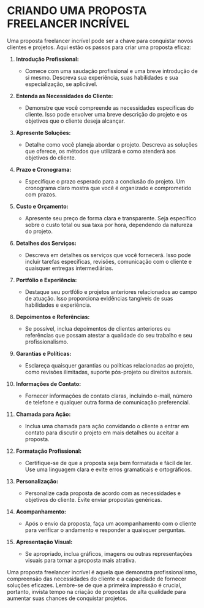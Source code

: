 # CRIANDO UMA PROPOSTA FREELANCER INCRÍVEL
Uma proposta freelancer incrível pode ser a chave para conquistar novos clientes e projetos. Aqui estão os passos para criar uma proposta eficaz:

1. **Introdução Profissional:**
   - Comece com uma saudação profissional e uma breve introdução de si mesmo. Descreva sua experiência, suas habilidades e sua especialização, se aplicável.

2. **Entenda as Necessidades do Cliente:**
   - Demonstre que você compreende as necessidades específicas do cliente. Isso pode envolver uma breve descrição do projeto e os objetivos que o cliente deseja alcançar.

3. **Apresente Soluções:**
   - Detalhe como você planeja abordar o projeto. Descreva as soluções que oferece, os métodos que utilizará e como atenderá aos objetivos do cliente.

4. **Prazo e Cronograma:**
   - Especifique o prazo esperado para a conclusão do projeto. Um cronograma claro mostra que você é organizado e comprometido com prazos.

5. **Custo e Orçamento:**
   - Apresente seu preço de forma clara e transparente. Seja específico sobre o custo total ou sua taxa por hora, dependendo da natureza do projeto.

6. **Detalhes dos Serviços:**
   - Descreva em detalhes os serviços que você fornecerá. Isso pode incluir tarefas específicas, revisões, comunicação com o cliente e quaisquer entregas intermediárias.

7. **Portfólio e Experiência:**
   - Destaque seu portfólio e projetos anteriores relacionados ao campo de atuação. Isso proporciona evidências tangíveis de suas habilidades e experiência.

8. **Depoimentos e Referências:**
   - Se possível, inclua depoimentos de clientes anteriores ou referências que possam atestar a qualidade do seu trabalho e seu profissionalismo.

9. **Garantias e Políticas:**
   - Esclareça quaisquer garantias ou políticas relacionadas ao projeto, como revisões ilimitadas, suporte pós-projeto ou direitos autorais.

10. **Informações de Contato:**
    - Fornecer informações de contato claras, incluindo e-mail, número de telefone e qualquer outra forma de comunicação preferencial.

11. **Chamada para Ação:**
    - Inclua uma chamada para ação convidando o cliente a entrar em contato para discutir o projeto em mais detalhes ou aceitar a proposta.

12. **Formatação Profissional:**
    - Certifique-se de que a proposta seja bem formatada e fácil de ler. Use uma linguagem clara e evite erros gramaticais e ortográficos.

13. **Personalização:**
    - Personalize cada proposta de acordo com as necessidades e objetivos do cliente. Evite enviar propostas genéricas.

14. **Acompanhamento:**
    - Após o envio da proposta, faça um acompanhamento com o cliente para verificar o andamento e responder a quaisquer perguntas.

15. **Apresentação Visual:**
    - Se apropriado, inclua gráficos, imagens ou outras representações visuais para tornar a proposta mais atrativa.

Uma proposta freelancer incrível é aquela que demonstra profissionalismo, compreensão das necessidades do cliente e a capacidade de fornecer soluções eficazes. Lembre-se de que a primeira impressão é crucial, portanto, invista tempo na criação de propostas de alta qualidade para aumentar suas chances de conquistar projetos.
